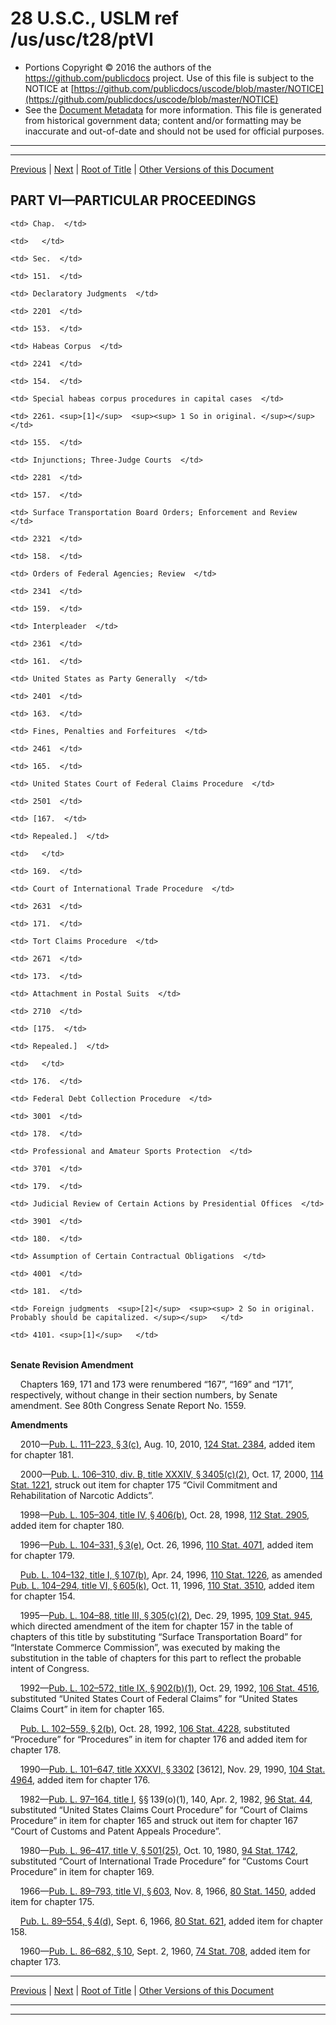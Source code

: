---
---

# 28 U.S.C., USLM ref /us/usc/t28/ptVI

* Portions Copyright © 2016 the authors of the https://github.com/publicdocs project.
  Use of this file is subject to the NOTICE at [https://github.com/publicdocs/uscode/blob/master/NOTICE](https://github.com/publicdocs/uscode/blob/master/NOTICE)
* See the [Document Metadata](././../../../..//README.md) for more information.
  This file is generated from historical government data; content and/or formatting may be inaccurate and out-of-date and should not be used for official purposes.

----------
----------

[Previous](./../../../..//us/usc/t28/ptV/ch133/m__us_usc_t28_s2113.md) | [Next](./../../../..//us/usc/t28/ptVI/ch151/m__us_usc_t28_ptVI_ch151.md) | [Root of Title](./../../../../) | [Other Versions of this Document](https://publicdocs.github.io/go/links?ns=uslm&ref=%2Fus%2Fusc%2Ft28%2FptVI)

## PART VI—PARTICULAR PROCEEDINGS

<table>

  <tr>

    <td> Chap.  </td>

    <td>   </td>

    <td> Sec.  </td>

  </tr>

  <tr>

    <td> 151.  </td>

    <td> Declaratory Judgments  </td>

    <td> 2201  </td>

  </tr>

  <tr>

    <td> 153.  </td>

    <td> Habeas Corpus  </td>

    <td> 2241  </td>

  </tr>

  <tr>

    <td> 154.  </td>

    <td> Special habeas corpus procedures in capital cases  </td>

    <td> 2261. <sup>[1]</sup>  <sup><sup> 1 So in original. </sup></sup>   </td>

  </tr>

  <tr>

    <td> 155.  </td>

    <td> Injunctions; Three-Judge Courts  </td>

    <td> 2281  </td>

  </tr>

  <tr>

    <td> 157.  </td>

    <td> Surface Transportation Board Orders; Enforcement and Review  </td>

    <td> 2321  </td>

  </tr>

  <tr>

    <td> 158.  </td>

    <td> Orders of Federal Agencies; Review  </td>

    <td> 2341  </td>

  </tr>

  <tr>

    <td> 159.  </td>

    <td> Interpleader  </td>

    <td> 2361  </td>

  </tr>

  <tr>

    <td> 161.  </td>

    <td> United States as Party Generally  </td>

    <td> 2401  </td>

  </tr>

  <tr>

    <td> 163.  </td>

    <td> Fines, Penalties and Forfeitures  </td>

    <td> 2461  </td>

  </tr>

  <tr>

    <td> 165.  </td>

    <td> United States Court of Federal Claims Procedure  </td>

    <td> 2501  </td>

  </tr>

  <tr>

    <td> [167.  </td>

    <td> Repealed.]  </td>

    <td>   </td>

  </tr>

  <tr>

    <td> 169.  </td>

    <td> Court of International Trade Procedure  </td>

    <td> 2631  </td>

  </tr>

  <tr>

    <td> 171.  </td>

    <td> Tort Claims Procedure  </td>

    <td> 2671  </td>

  </tr>

  <tr>

    <td> 173.  </td>

    <td> Attachment in Postal Suits  </td>

    <td> 2710  </td>

  </tr>

  <tr>

    <td> [175.  </td>

    <td> Repealed.]  </td>

    <td>   </td>

  </tr>

  <tr>

    <td> 176.  </td>

    <td> Federal Debt Collection Procedure  </td>

    <td> 3001  </td>

  </tr>

  <tr>

    <td> 178.  </td>

    <td> Professional and Amateur Sports Protection  </td>

    <td> 3701  </td>

  </tr>

  <tr>

    <td> 179.  </td>

    <td> Judicial Review of Certain Actions by Presidential Offices  </td>

    <td> 3901  </td>

  </tr>

  <tr>

    <td> 180.  </td>

    <td> Assumption of Certain Contractual Obligations  </td>

    <td> 4001  </td>

  </tr>

  <tr>

    <td> 181.  </td>

    <td> Foreign judgments  <sup>[2]</sup>  <sup><sup> 2 So in original. Probably should be capitalized. </sup></sup>   </td>

    <td> 4101. <sup>[1]</sup>   </td>

  </tr>

</table>

 __Senate Revision Amendment__ 

    Chapters 169, 171 and 173 were renumbered “167”, “169” and “171”, respectively, without change in their section numbers, by Senate amendment. See 80th Congress Senate Report No. 1559.

 __Amendments__ 

    2010—[Pub. L. 111–223, § 3(c)][/us/pl/111/223/s3/c], Aug. 10, 2010, [124 Stat. 2384][/us/stat/124/2384], added item for chapter 181.

    2000—[Pub. L. 106–310, div. B, title XXXIV, § 3405(c)(2)][/us/pl/106/310/s3405/c/2], Oct. 17, 2000, [114 Stat. 1221][/us/stat/114/1221], struck out item for chapter 175 “Civil Commitment and Rehabilitation of Narcotic Addicts”.

    1998—[Pub. L. 105–304, title IV, § 406(b)][/us/pl/105/304/s406/b], Oct. 28, 1998, [112 Stat. 2905][/us/stat/112/2905], added item for chapter 180.

    1996—[Pub. L. 104–331, § 3(e)][/us/pl/104/331/s3/e], Oct. 26, 1996, [110 Stat. 4071][/us/stat/110/4071], added item for chapter 179.

    [Pub. L. 104–132, title I, § 107(b)][/us/pl/104/132/s107/b], Apr. 24, 1996, [110 Stat. 1226][/us/stat/110/1226], as amended [Pub. L. 104–294, title VI, § 605(k)][/us/pl/104/294/s605/k], Oct. 11, 1996, [110 Stat. 3510][/us/stat/110/3510], added item for chapter 154.

    1995—[Pub. L. 104–88, title III, § 305(c)(2)][/us/pl/104/88/s305/c/2], Dec. 29, 1995, [109 Stat. 945][/us/stat/109/945], which directed amendment of the item for chapter 157 in the table of chapters of this title by substituting “Surface Transportation Board” for “Interstate Commerce Commission”, was executed by making the substitution in the table of chapters for this part to reflect the probable intent of Congress.

    1992—[Pub. L. 102–572, title IX, § 902(b)(1)][/us/pl/102/572/s902/b/1], Oct. 29, 1992, [106 Stat. 4516][/us/stat/106/4516], substituted “United States Court of Federal Claims” for “United States Claims Court” in item for chapter 165.

    [Pub. L. 102–559, § 2(b)][/us/pl/102/559/s2/b], Oct. 28, 1992, [106 Stat. 4228][/us/stat/106/4228], substituted “Procedure” for “Procedures” in item for chapter 176 and added item for chapter 178.

    1990—[Pub. L. 101–647, title XXXVI, § 3302][/us/pl/101/647/s3302] \[3612\], Nov. 29, 1990, [104 Stat. 4964][/us/stat/104/4964], added item for chapter 176.

    1982—[Pub. L. 97–164, title I][/us/pl/97/164], §§ 139(o)(1), 140, Apr. 2, 1982, [96 Stat. 44][/us/stat/96/44], substituted “United States Claims Court Procedure” for “Court of Claims Procedure” in item for chapter 165 and struck out item for chapter 167 “Court of Customs and Patent Appeals Procedure”.

    1980—[Pub. L. 96–417, title V, § 501(25)][/us/pl/96/417/s501/25], Oct. 10, 1980, [94 Stat. 1742][/us/stat/94/1742], substituted “Court of International Trade Procedure” for “Customs Court Procedure” in item for chapter 169.

    1966—[Pub. L. 89–793, title VI, § 603][/us/pl/89/793/s603], Nov. 8, 1966, [80 Stat. 1450][/us/stat/80/1450], added item for chapter 175.

    [Pub. L. 89–554, § 4(d)][/us/pl/89/554/s4/d], Sept. 6, 1966, [80 Stat. 621][/us/stat/80/621], added item for chapter 158.

    1960—[Pub. L. 86–682, § 10][/us/pl/86/682/s10], Sept. 2, 1960, [74 Stat. 708][/us/stat/74/708], added item for chapter 173.

----------

[Previous](./../../../..//us/usc/t28/ptV/ch133/m__us_usc_t28_s2113.md) | [Next](./../../../..//us/usc/t28/ptVI/ch151/m__us_usc_t28_ptVI_ch151.md) | [Root of Title](./../../../../) | [Other Versions of this Document](https://publicdocs.github.io/go/links?ns=uslm&ref=%2Fus%2Fusc%2Ft28%2FptVI)

----------
----------

[/us/pl/111/223/s3/c]: https://publicdocs.github.io/go/links?ns=uslm&ref=%2Fus%2Fpl%2F111%2F223%2Fs3%2Fc
[/us/stat/124/2384]: https://publicdocs.github.io/go/links?ns=uslm&ref=%2Fus%2Fstat%2F124%2F2384
[/us/pl/106/310/s3405/c/2]: https://publicdocs.github.io/go/links?ns=uslm&ref=%2Fus%2Fpl%2F106%2F310%2Fs3405%2Fc%2F2
[/us/stat/114/1221]: https://publicdocs.github.io/go/links?ns=uslm&ref=%2Fus%2Fstat%2F114%2F1221
[/us/pl/105/304/s406/b]: https://publicdocs.github.io/go/links?ns=uslm&ref=%2Fus%2Fpl%2F105%2F304%2Fs406%2Fb
[/us/stat/112/2905]: https://publicdocs.github.io/go/links?ns=uslm&ref=%2Fus%2Fstat%2F112%2F2905
[/us/pl/104/331/s3/e]: https://publicdocs.github.io/go/links?ns=uslm&ref=%2Fus%2Fpl%2F104%2F331%2Fs3%2Fe
[/us/stat/110/4071]: https://publicdocs.github.io/go/links?ns=uslm&ref=%2Fus%2Fstat%2F110%2F4071
[/us/pl/104/132/s107/b]: https://publicdocs.github.io/go/links?ns=uslm&ref=%2Fus%2Fpl%2F104%2F132%2Fs107%2Fb
[/us/stat/110/1226]: https://publicdocs.github.io/go/links?ns=uslm&ref=%2Fus%2Fstat%2F110%2F1226
[/us/pl/104/294/s605/k]: https://publicdocs.github.io/go/links?ns=uslm&ref=%2Fus%2Fpl%2F104%2F294%2Fs605%2Fk
[/us/stat/110/3510]: https://publicdocs.github.io/go/links?ns=uslm&ref=%2Fus%2Fstat%2F110%2F3510
[/us/pl/104/88/s305/c/2]: https://publicdocs.github.io/go/links?ns=uslm&ref=%2Fus%2Fpl%2F104%2F88%2Fs305%2Fc%2F2
[/us/stat/109/945]: https://publicdocs.github.io/go/links?ns=uslm&ref=%2Fus%2Fstat%2F109%2F945
[/us/pl/102/572/s902/b/1]: https://publicdocs.github.io/go/links?ns=uslm&ref=%2Fus%2Fpl%2F102%2F572%2Fs902%2Fb%2F1
[/us/stat/106/4516]: https://publicdocs.github.io/go/links?ns=uslm&ref=%2Fus%2Fstat%2F106%2F4516
[/us/pl/102/559/s2/b]: https://publicdocs.github.io/go/links?ns=uslm&ref=%2Fus%2Fpl%2F102%2F559%2Fs2%2Fb
[/us/stat/106/4228]: https://publicdocs.github.io/go/links?ns=uslm&ref=%2Fus%2Fstat%2F106%2F4228
[/us/pl/101/647/s3302]: https://publicdocs.github.io/go/links?ns=uslm&ref=%2Fus%2Fpl%2F101%2F647%2Fs3302
[/us/stat/104/4964]: https://publicdocs.github.io/go/links?ns=uslm&ref=%2Fus%2Fstat%2F104%2F4964
[/us/pl/97/164]: https://publicdocs.github.io/go/links?ns=uslm&ref=%2Fus%2Fpl%2F97%2F164
[/us/stat/96/44]: https://publicdocs.github.io/go/links?ns=uslm&ref=%2Fus%2Fstat%2F96%2F44
[/us/pl/96/417/s501/25]: https://publicdocs.github.io/go/links?ns=uslm&ref=%2Fus%2Fpl%2F96%2F417%2Fs501%2F25
[/us/stat/94/1742]: https://publicdocs.github.io/go/links?ns=uslm&ref=%2Fus%2Fstat%2F94%2F1742
[/us/pl/89/793/s603]: https://publicdocs.github.io/go/links?ns=uslm&ref=%2Fus%2Fpl%2F89%2F793%2Fs603
[/us/stat/80/1450]: https://publicdocs.github.io/go/links?ns=uslm&ref=%2Fus%2Fstat%2F80%2F1450
[/us/pl/89/554/s4/d]: https://publicdocs.github.io/go/links?ns=uslm&ref=%2Fus%2Fpl%2F89%2F554%2Fs4%2Fd
[/us/stat/80/621]: https://publicdocs.github.io/go/links?ns=uslm&ref=%2Fus%2Fstat%2F80%2F621
[/us/pl/86/682/s10]: https://publicdocs.github.io/go/links?ns=uslm&ref=%2Fus%2Fpl%2F86%2F682%2Fs10
[/us/stat/74/708]: https://publicdocs.github.io/go/links?ns=uslm&ref=%2Fus%2Fstat%2F74%2F708


